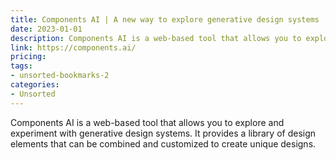 ```yaml
---
title: Components AI | A new way to explore generative design systems
date: 2023-01-01
description: Components AI is a web-based tool that allows you to explore and experiment with generative design systems. It provides a library of design elements that can be combined and customized to create unique designs.
link: https://components.ai/
pricing: 
tags: 
- unsorted-bookmarks-2 
categories: 
- Unsorted 
---
```


Components AI is a web-based tool that allows you to explore and experiment with generative design systems. It provides a library of design elements that can be combined and customized to create unique designs.
